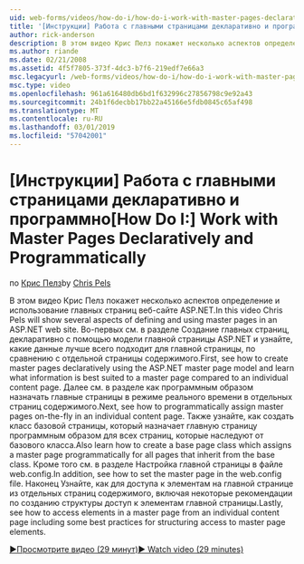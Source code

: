 ```yaml
---
uid: web-forms/videos/how-do-i/how-do-i-work-with-master-pages-declaratively-and-programmatically
title: '[Инструкции] Работа с главными страницами декларативно и программно | Документация Майкрософт'
author: rick-anderson
description: В этом видео Крис Пелз покажет несколько аспектов определение и использование главных страниц веб-сайте ASP.NET. Во-первых см. в разделе Создание главных страниц declarati...
ms.author: riande
ms.date: 02/21/2008
ms.assetid: 4f5f7805-373f-4dc3-b7f6-219edf7e66a3
msc.legacyurl: /web-forms/videos/how-do-i/how-do-i-work-with-master-pages-declaratively-and-programmatically
msc.type: video
ms.openlocfilehash: 961a616480db6bd1f632996c27856798c9e92a43
ms.sourcegitcommit: 24b1f6decbb17bb22a45166e5fdb0845c65af498
ms.translationtype: MT
ms.contentlocale: ru-RU
ms.lasthandoff: 03/01/2019
ms.locfileid: "57042001"
---
```

<a name="how-do-i-work-with-master-pages-declaratively-and-programmatically"></a><span data-ttu-id="e93e9-104">[Инструкции] Работа с главными страницами декларативно и программно</span><span class="sxs-lookup"><span data-stu-id="e93e9-104">[How Do I:] Work with Master Pages Declaratively and Programmatically</span></span>
====================
<span data-ttu-id="e93e9-105">по [Крис Пелз](https://twitter.com/chrispels)</span><span class="sxs-lookup"><span data-stu-id="e93e9-105">by [Chris Pels](https://twitter.com/chrispels)</span></span>

<span data-ttu-id="e93e9-106">В этом видео Крис Пелз покажет несколько аспектов определение и использование главных страниц веб-сайте ASP.NET.</span><span class="sxs-lookup"><span data-stu-id="e93e9-106">In this video Chris Pels will show several aspects of defining and using master pages in an ASP.NET web site.</span></span> <span data-ttu-id="e93e9-107">Во-первых см. в разделе Создание главных страниц, декларативно с помощью модели главной страницы ASP.NET и узнайте, какие данные лучше всего подходит для главной страницы, по сравнению с отдельной страницы содержимого.</span><span class="sxs-lookup"><span data-stu-id="e93e9-107">First, see how to create master pages declaratively using the ASP.NET master page model and learn what information is best suited to a master page compared to an individual content page.</span></span> <span data-ttu-id="e93e9-108">Далее см. в разделе как программным образом назначать главные страницы в режиме реального времени в отдельных страниц содержимого.</span><span class="sxs-lookup"><span data-stu-id="e93e9-108">Next, see how to programmatically assign master pages on-the-fly in an individual content page.</span></span> <span data-ttu-id="e93e9-109">Также узнайте, как создать класс базовой страницы, который назначает главную страницу программным образом для всех страниц, которые наследуют от базового класса.</span><span class="sxs-lookup"><span data-stu-id="e93e9-109">Also learn how to create a base page class which assigns a master page programmatically for all pages that inherit from the base class.</span></span> <span data-ttu-id="e93e9-110">Кроме того см. в разделе Настройка главной страницы в файле web.config.</span><span class="sxs-lookup"><span data-stu-id="e93e9-110">In addition, see how to set the master page in the web.config file.</span></span> <span data-ttu-id="e93e9-111">Наконец Узнайте, как для доступа к элементам на главной странице из отдельных страниц содержимого, включая некоторые рекомендации по созданию структуры доступ к элементам главной страницы.</span><span class="sxs-lookup"><span data-stu-id="e93e9-111">Lastly, see how to access elements in a master page from an individual content page including some best practices for structuring access to master page elements.</span></span>

[<span data-ttu-id="e93e9-112">&#9654;Просмотрите видео (29 минут)</span><span class="sxs-lookup"><span data-stu-id="e93e9-112">&#9654; Watch video (29 minutes)</span></span>](https://channel9.msdn.com/Blogs/ASP-NET-Site-Videos/how-do-i-work-with-master-pages-declaratively-and-programmatically)
